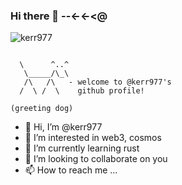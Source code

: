 ### Hi there 👋 --<-<-<@

<p align="left"> <img src="https://komarev.com/ghpvc/?username=kerr977&label=Profile%20views&color=0e75b6&style=flat" alt="kerr977" /> </p>
<!-- <p align="center"> <img src="https://visitor-badge.glitch.me/badge?page_id=kerr977" /> </p> -->

```

  \      ^..^
   \_____/\_\
   /\   /\   - welcome to @kerr977's
  /  \ /  \    github profile!
  
(greeting dog)
```

- 👋 Hi, I’m @kerr977
- 👀 I’m interested in web3, cosmos
- 🌱 I’m currently learning rust
- 💞️ I’m looking to collaborate on you
- 📫 How to reach me ...

<!---
kerr977/kerr977 is a ✨ special ✨ repository because its `README.md` (this file) appears on your GitHub profile.
You can click the Preview link to take a look at your changes.
--->
